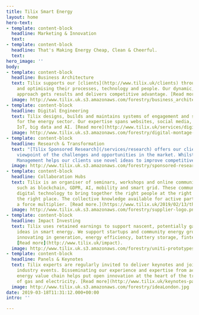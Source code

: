 ```yaml
---
title: Tilix Smart Energy
layout: home
hero-text:
- template: content-block
  headline: Marketing & Innovation
  text: 
- template: content-block
  headline: That's Making Energy Cheap, Clean & Cheerful.
  text: 
hero_image: ''
body:
- template: content-block
  headline: Business Architecture
  text: Tilix supports our [clients](http://www.tilix.uk/clients) through designing,deploying
    and optimising their processes, technology and people. Our dynamic, value-driven
    approach gets results and delivers competitive advantage. [Read more](http://www.tilix.uk/services/architecture).
  image: http://www.tilix.uk.s3.amazonaws.com/forestry/business_architecture_160.png
- template: content-block
  headline: Digital Engineering
  text: Tilix designs, builds and maintains systems of engagement and systems of intelligence
    for the energy sector. Our expertise spans websites, social media, mobile apps,
    IoT, big data and AI. [Read more](http://www.tilix.uk/services/digital).
  image: http://www.tilix.uk.s3.amazonaws.com/forestry/digital-montage-2.png
- template: content-block
  headline: Research & Transformation
  text: "[Tilix Sponsored Research](/services/research) offers our clients a unique
    viewpoint of the challenges and opportunities in the market. Whilst Tilix Innovation
    Management helps our clients use novel ideas to improve competitiveness and productivity."
  image: http://www.tilix.uk.s3.amazonaws.com/forestry/sponsored-research.png
- template: content-block
  headline: Collaboration Hubs
  text: Tilix is an organiser of seminars, workshops and online communities on topics
    such as blockchain, GDPR, AI, mobility and smart grid. These communities leverage
    digital technology to bring together the right people at the right time and in
    the right place. The collective knowledge available for active participants is
    a force multiplier. [Read more.](https://www.tilix.uk/2019/02/13/the-power-of-collaboration)
  image: http://www.tilix.uk.s3.amazonaws.com/forestry/supplier-logo.png
- template: content-block
  headline: Impact Investing
  text: Tilix uses retained earnings to support nascent, potentially game changing
    ideas in smart energy. We support startups and community energy groups who are
    innovating in generation, energy efficiency, battery storage, fintech and mobility.
    [Read more](http://www.tilix.uk/impact).
  image: http://www.tilix.uk.s3.amazonaws.com/forestry/uniti-prototypes.jpg
- template: content-block
  headline: Panels & Keynotes
  text: Tilix experts are regularly invited to deliver keynotes and join panels at
    industry events. Disseminating our experience and expertise from across the whole
    energy value chain helps put open innovation at the heart of the transformation
    of gas and electricity. [Read more](http://www.tilix.uk/keynotes-panels)
  image: http://www.tilix.uk.s3.amazonaws.com/forestry/ideaLondon.jpg
date: 2019-03-18T11:31:12.000+00:00
intro: ''

---
```

